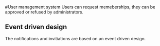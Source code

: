 #User management system
Users can request memeberships, they can be approved or refused by administrators. 

## Event driven design
The notifications and invitiations are based on an event driven design. 